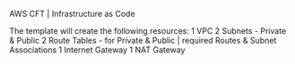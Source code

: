 AWS CFT | Infrastructure as Code

The template will create the following resources:
1 VPC
2 Subnets - Private & Public
2 Route Tables - for Private & Public | required Routes & Subnet Associations
1 Internet Gateway
1 NAT Gateway
